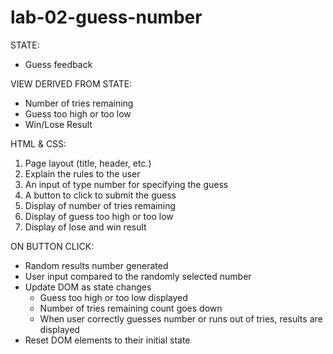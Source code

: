 # lab-02-guess-number

STATE: 
- Guess feedback

VIEW DERIVED FROM STATE: 
- Number of tries remaining
- Guess too high or too low
- Win/Lose Result

HTML & CSS:
1) Page layout (title, header, etc.)
1) Explain the rules to the user
1) An input of type number for specifying the guess
1) A button to click to submit the guess
1) Display of number of tries remaining
1) Display of guess too high or too low
1) Display of lose and win result

ON BUTTON CLICK:
- Random results number generated
- User input compared to the randomly selected number
- Update DOM as state changes
    - Guess too high or too low displayed
    - Number of tries remaining count goes down
    - When user correctly guesses number or runs out of tries, results are displayed
- Reset DOM elements to their initial state 
